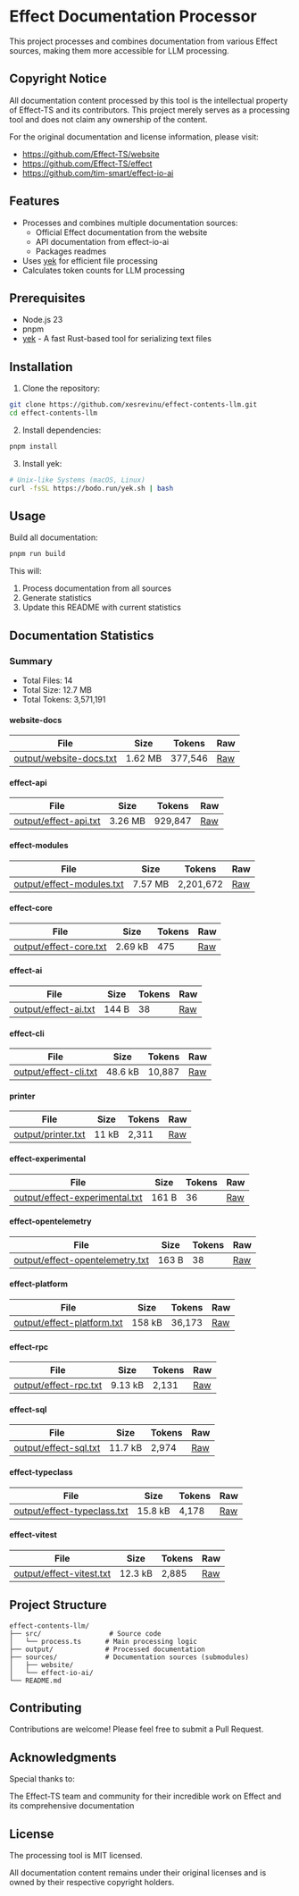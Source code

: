 # Effect Documentation Processor

This project processes and combines documentation from various Effect sources, making them more accessible for LLM processing.

## Copyright Notice

All documentation content processed by this tool is the intellectual property of Effect-TS and its contributors. This project merely serves as a processing tool and does not claim any ownership of the content.

For the original documentation and license information, please visit:
- https://github.com/Effect-TS/website
- https://github.com/Effect-TS/effect
- https://github.com/tim-smart/effect-io-ai

## Features

- Processes and combines multiple documentation sources:
  - Official Effect documentation from the website
  - API documentation from effect-io-ai
  - Packages readmes
- Uses [yek](https://github.com/bodo-run/yek) for efficient file processing
- Calculates token counts for LLM processing

## Prerequisites

- Node.js 23
- pnpm
- [yek](https://github.com/bodo-run/yek) - A fast Rust-based tool for serializing text files

## Installation

1. Clone the repository:
```bash
git clone https://github.com/xesrevinu/effect-contents-llm.git
cd effect-contents-llm
```

2. Install dependencies:
```bash
pnpm install
```

3. Install yek:
```bash
# Unix-like Systems (macOS, Linux)
curl -fsSL https://bodo.run/yek.sh | bash
```

## Usage

Build all documentation:
```bash
pnpm run build
```

This will:
1. Process documentation from all sources
2. Generate statistics
3. Update this README with current statistics

<!-- STATS_START -->
## Documentation Statistics

### Summary

- Total Files: 14
- Total Size: 12.7 MB
- Total Tokens: 3,571,191

#### website-docs

| File | Size | Tokens | Raw |
| --- | --- | --- | --- |
| [output/website-docs.txt](https://github.com/xesrevinu/effect-contents-llm/blob/main/output/website-docs.txt) | 1.62 MB | 377,546 | [Raw](https://raw.githubusercontent.com/xesrevinu/effect-contents-llm/main/output/website-docs.txt) |

#### effect-api

| File | Size | Tokens | Raw |
| --- | --- | --- | --- |
| [output/effect-api.txt](https://github.com/xesrevinu/effect-contents-llm/blob/main/output/effect-api.txt) | 3.26 MB | 929,847 | [Raw](https://raw.githubusercontent.com/xesrevinu/effect-contents-llm/main/output/effect-api.txt) |

#### effect-modules

| File | Size | Tokens | Raw |
| --- | --- | --- | --- |
| [output/effect-modules.txt](https://github.com/xesrevinu/effect-contents-llm/blob/main/output/effect-modules.txt) | 7.57 MB | 2,201,672 | [Raw](https://raw.githubusercontent.com/xesrevinu/effect-contents-llm/main/output/effect-modules.txt) |

#### effect-core

| File | Size | Tokens | Raw |
| --- | --- | --- | --- |
| [output/effect-core.txt](https://github.com/xesrevinu/effect-contents-llm/blob/main/output/effect-core.txt) | 2.69 kB | 475 | [Raw](https://raw.githubusercontent.com/xesrevinu/effect-contents-llm/main/output/effect-core.txt) |

#### effect-ai

| File | Size | Tokens | Raw |
| --- | --- | --- | --- |
| [output/effect-ai.txt](https://github.com/xesrevinu/effect-contents-llm/blob/main/output/effect-ai.txt) | 144 B | 38 | [Raw](https://raw.githubusercontent.com/xesrevinu/effect-contents-llm/main/output/effect-ai.txt) |

#### effect-cli

| File | Size | Tokens | Raw |
| --- | --- | --- | --- |
| [output/effect-cli.txt](https://github.com/xesrevinu/effect-contents-llm/blob/main/output/effect-cli.txt) | 48.6 kB | 10,887 | [Raw](https://raw.githubusercontent.com/xesrevinu/effect-contents-llm/main/output/effect-cli.txt) |

#### printer

| File | Size | Tokens | Raw |
| --- | --- | --- | --- |
| [output/printer.txt](https://github.com/xesrevinu/effect-contents-llm/blob/main/output/printer.txt) | 11 kB | 2,311 | [Raw](https://raw.githubusercontent.com/xesrevinu/effect-contents-llm/main/output/printer.txt) |

#### effect-experimental

| File | Size | Tokens | Raw |
| --- | --- | --- | --- |
| [output/effect-experimental.txt](https://github.com/xesrevinu/effect-contents-llm/blob/main/output/effect-experimental.txt) | 161 B | 36 | [Raw](https://raw.githubusercontent.com/xesrevinu/effect-contents-llm/main/output/effect-experimental.txt) |

#### effect-opentelemetry

| File | Size | Tokens | Raw |
| --- | --- | --- | --- |
| [output/effect-opentelemetry.txt](https://github.com/xesrevinu/effect-contents-llm/blob/main/output/effect-opentelemetry.txt) | 163 B | 38 | [Raw](https://raw.githubusercontent.com/xesrevinu/effect-contents-llm/main/output/effect-opentelemetry.txt) |

#### effect-platform

| File | Size | Tokens | Raw |
| --- | --- | --- | --- |
| [output/effect-platform.txt](https://github.com/xesrevinu/effect-contents-llm/blob/main/output/effect-platform.txt) | 158 kB | 36,173 | [Raw](https://raw.githubusercontent.com/xesrevinu/effect-contents-llm/main/output/effect-platform.txt) |

#### effect-rpc

| File | Size | Tokens | Raw |
| --- | --- | --- | --- |
| [output/effect-rpc.txt](https://github.com/xesrevinu/effect-contents-llm/blob/main/output/effect-rpc.txt) | 9.13 kB | 2,131 | [Raw](https://raw.githubusercontent.com/xesrevinu/effect-contents-llm/main/output/effect-rpc.txt) |

#### effect-sql

| File | Size | Tokens | Raw |
| --- | --- | --- | --- |
| [output/effect-sql.txt](https://github.com/xesrevinu/effect-contents-llm/blob/main/output/effect-sql.txt) | 11.7 kB | 2,974 | [Raw](https://raw.githubusercontent.com/xesrevinu/effect-contents-llm/main/output/effect-sql.txt) |

#### effect-typeclass

| File | Size | Tokens | Raw |
| --- | --- | --- | --- |
| [output/effect-typeclass.txt](https://github.com/xesrevinu/effect-contents-llm/blob/main/output/effect-typeclass.txt) | 15.8 kB | 4,178 | [Raw](https://raw.githubusercontent.com/xesrevinu/effect-contents-llm/main/output/effect-typeclass.txt) |

#### effect-vitest

| File | Size | Tokens | Raw |
| --- | --- | --- | --- |
| [output/effect-vitest.txt](https://github.com/xesrevinu/effect-contents-llm/blob/main/output/effect-vitest.txt) | 12.3 kB | 2,885 | [Raw](https://raw.githubusercontent.com/xesrevinu/effect-contents-llm/main/output/effect-vitest.txt) |


<!-- STATS_END -->

## Project Structure

```
effect-contents-llm/
├── src/                 # Source code
│   └── process.ts      # Main processing logic
├── output/             # Processed documentation
├── sources/            # Documentation sources (submodules)
│   ├── website/
│   └── effect-io-ai/
└── README.md
```

## Contributing

Contributions are welcome! Please feel free to submit a Pull Request.

## Acknowledgments

Special thanks to:

The Effect-TS team and community for their incredible work on Effect and its comprehensive documentation

## License

The processing tool is MIT licensed.

All documentation content remains under their original licenses and is owned by their respective copyright holders.
